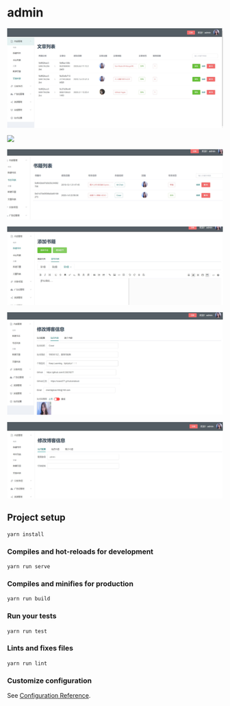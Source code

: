 # admin


![](./5.jpg)

![]('./6.jpg')

![](./7.jpg)

![](./8.jpg)

![](./9.jpg)

![](./10.jpg)

## Project setup
```
yarn install
```

### Compiles and hot-reloads for development
```
yarn run serve
```

### Compiles and minifies for production
```
yarn run build
```

### Run your tests
```
yarn run test
```

### Lints and fixes files
```
yarn run lint
```

### Customize configuration
See [Configuration Reference](https://cli.vuejs.org/config/).

